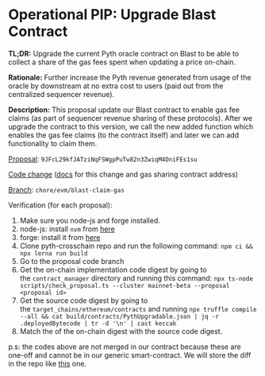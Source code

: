 # Operational PIP: Upgrade Blast Contract

**TL;DR:** Upgrade the current Pyth oracle contract on Blast to be able to collect a share of the gas fees spent when updating a price on-chain.

**Rationale:** Further increase the Pyth revenue generated from usage of the oracle by downstream at no extra cost to users (paid out from the centralized sequencer revenue).

**Description:** This proposal update our Blast contract to enable gas fee claims (as part of sequencer revenue sharing of these protocols). After we upgrade the contract to this version, we call the new added function which enables the gas fee claims (to the contract itself) and later we can add functionality to claim them.

[Proposal](http://xc-admin.xyz.pyth.network/?tab=proposals&proposal=9JFcL29kfJATziNqFSWgpPuTw82n3ZwiqM4DniFEs1su): `9JFcL29kfJATziNqFSWgpPuTw82n3ZwiqM4DniFEs1su`

[Code change](https://github.com/pyth-network/pyth-crosschain/compare/chore/evm/blast-claim-gas) ([docs](https://docs.blast.io/building/guides/gas-fees) for this change and gas sharing contract address)

[Branch](https://github.com/pyth-network/pyth-crosschain/tree/chore/evm/blast-claim-gas): `chore/evm/blast-claim-gas`

Verification (for each proposal):

1. Make sure you node-js and forge installed.
2. node-js: install `nvm` from [here](https://github.com/nvm-sh/nvm)
3. forge: install it from [here](https://getfoundry.sh/)
4. Clone pyth-crosschain repo and run the following command: `npm ci && npx lerna run build`
5. Go to the proposal code branch
6. Get the on-chain implementation code digest by going to the `contract_manager` directory and running this command: `npx ts-node scripts/check_proposal.ts --cluster mainnet-beta --proposal <proposal id>`
7. Get the source code digest by going to the `target_chains/ethereum/contracts` and running `npx truffle compile --all && cat build/contracts/PythUpgradable.json | jq -r .deployedBytecode | tr -d '\n' | cast keccak`
8. Match the of the on-chain digest with the source code digest.

p.s: the codes above are not merged in our contract because these are one-off and cannot be in our generic smart-contract. We will store the diff in the repo like [this](https://github.com/pyth-network/pyth-crosschain/blob/main/target_chains/ethereum/contracts/canto-deployment-patch.diff) one.
